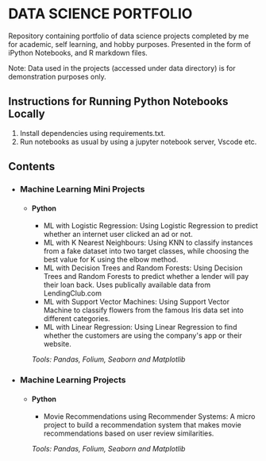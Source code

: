 # DATA SCIENCE PORTFOLIO

Repository containing portfolio of data science projects completed by me for academic, self learning, and hobby purposes. Presented in the form of iPython Notebooks, and R markdown files.

Note: Data used in the projects (accessed under data directory) is for demonstration purposes only.

## Instructions for Running Python Notebooks Locally

1.  Install dependencies using requirements.txt.
2.  Run notebooks as usual by using a jupyter notebook server, Vscode etc.

## Contents
- ### Machine Learning Mini Projects
  + #### Python
    + ML with Logistic Regression: Using Logistic Regression to predict whether an internet user clicked an ad or not.
    + ML with K Nearest Neighbours: Using KNN to classify instances from a fake dataset into two target classes, while choosing the best value for K using the elbow method.
    + ML with Decision Trees and Random Forests: Using Decision Trees and Random Forests to predict whether a lender will pay their loan back. Uses publically available data from LendingClub.com
    + ML with Support Vector Machines: Using Support Vector Machine to classify flowers from the famous Iris data set into different categories.
    + ML with Linear Regression: Using Linear Regression to find whether the customers are using the company's app or their website.
    
    
    _Tools: Pandas, Folium, Seaborn and Matplotlib_
- ### Machine Learning Projects
  + #### Python
    + Movie Recommendations using Recommender Systems: A micro project to build a recommendation system that makes movie recommendations based on user review similarities.


    _Tools: Pandas, Folium, Seaborn and Matplotlib_

